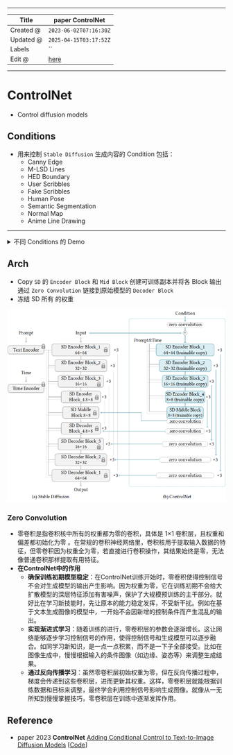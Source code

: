 -----

| Title     | paper ControlNet                                      |
| --------- | ----------------------------------------------------- |
| Created @ | `2023-06-02T07:16:30Z`                                |
| Updated @ | `2025-04-15T03:17:52Z`                                |
| Labels    | \`\`                                                  |
| Edit @    | [here](https://github.com/junxnone/aiwiki/issues/407) |

-----

# ControlNet

  - Control diffusion models

## Conditions

  - 用来控制 `Stable Diffusion` 生成内容的 Condition 包括：
      - Canny Edge
      - M-LSD Lines
      - HED Boundary
      - User Scribbles
      - Fake Scribbles
      - Human Pose
      - Semantic Segmentation
      - Normal Map
      - Anime Line Drawing

-----

<details>
<summary>不同 Conditions 的 Demo</summary>

| Input                 | Demo                                                         |
| --------------------- | ------------------------------------------------------------ |
| Canny Edge            | ![image](media/53f7925c474199a5e6c9c3a77e2d9a6a995af3ae.png) |
| M-LSD Lines           | ![image](media/e8b0d7aaf19e68deaf4cd9a5ab8e5cff49982e74.png) |
| HED Boundary          | ![image](media/c7c7feb286a1af7c197ee9b1130ccd7504774ca3.png) |
| User Scribbles        | ![image](media/894d46e0698519ef99b32d25bb950c5c5abb8c00.png) |
| Fake Scribbles        | ![image](media/40ce21da93f992a2678d5d4a8ef13343f0ed3e07.png) |
| Human Pose            | ![image](media/73d82a1573ae2f153e93f460af2c157fee164dd4.png) |
| Semantic Segmentation | ![image](media/28c892b0cbcfc06b1c2b056702e281d32f137dbf.png) |
| Depth                 | ![image](media/fe120fd79f1beda08a0532f4e62c92b4ff57c2a3.png) |
| Normal Map            | ![image](media/7f866dc9b774a411381107e205bdb79321822f7d.png) |
| Anime Line Drawing    | ![image](media/5544b107fc412c0b81045d506b7beb680ef2f04c.png) |

</details>

## Arch

  - Copy `SD` 的 `Encoder Block` 和 `Mid Block` 创建可训练副本并将各 Block 输出通过
    `Zero Convolution` 链接到原始模型的 `Decoder Block`
  - 冻结 SD 所有 的权重

![image](media/cff6e50226b23ea9b86d6f7a5064b3436acae164.png)

### Zero Convolution

  - 零卷积是指卷积核中所有的权重都为零的卷积，具体是 1×1 卷积层，且权重和偏差都初始化为零
    。在常规的卷积神经网络里，卷积核用于提取输入数据的特征，但零卷积因为权重全为零，若直接进行卷积操作，其结果始终是零，无法像普通卷积那样提取有用特征。
  - **在ControlNet中的作用**
      - **确保训练初期模型稳定**：在ControlNet训练开始时，零卷积使得控制信号不会对生成模型的输出产生影响。因为权重为零，它在训练初期不会给大扩散模型的深层特征添加有害噪声，保护了大规模预训练的主干部分。就好比在学习新技能时，先让原本的能力稳定发挥，不受新干扰。例如在基于文本生成图像的模型中，一开始不会因新增的控制条件而产生混乱的输出。
      - **实现渐进式学习**：随着训练的进行，零卷积层的参数会逐渐增长。这让网络能够逐步学习控制信号的作用，使得控制信号和生成模型可以逐步融合。如同学习新知识，是一点一点积累，而不是一下子全部接受。比如在图像生成中，慢慢根据输入的条件图像（如边缘、姿态等）来调整生成结果。
      - **通过反向传播学习**：虽然零卷积层初始权重为零，但在反向传播过程中，梯度会传递到这些卷积层，进而更新其权重。这样，零卷积层就能根据训练数据和目标来调整，最终学会利用控制信号影响生成图像。就像从一无所知到慢慢掌握技巧，零卷积层在训练中逐渐发挥作用。

## Reference

  - paper 2023 **ControlNet** [Adding Conditional Control to
    Text-to-Image Diffusion Models](https://arxiv.org/abs/2302.05543)
    \[[Code](https://github.com/lllyasviel/ControlNet/tree/main)\]
